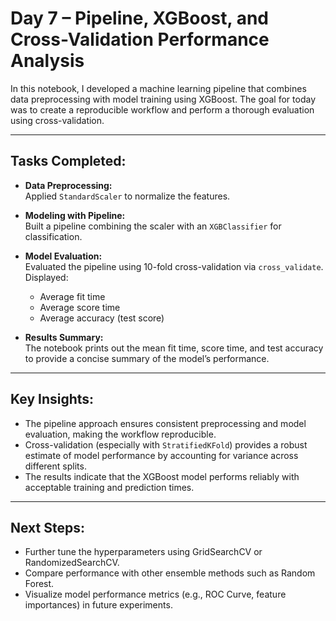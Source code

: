 # Day 7 – Pipeline, XGBoost, and Cross-Validation Performance Analysis

In this notebook, I developed a machine learning pipeline that combines data preprocessing with model training using XGBoost. The goal for today was to create a reproducible workflow and perform a thorough evaluation using cross-validation.

---

## Tasks Completed:
- **Data Preprocessing:**  
  Applied `StandardScaler` to normalize the features.

- **Modeling with Pipeline:**  
  Built a pipeline combining the scaler with an `XGBClassifier` for classification.

- **Model Evaluation:**  
  Evaluated the pipeline using 10-fold cross-validation via `cross_validate`.  
  Displayed:
  - Average fit time
  - Average score time
  - Average accuracy (test score)

- **Results Summary:**  
  The notebook prints out the mean fit time, score time, and test accuracy to provide a concise summary of the model’s performance.

---

## Key Insights:
- The pipeline approach ensures consistent preprocessing and model evaluation, making the workflow reproducible.
- Cross-validation (especially with `StratifiedKFold`) provides a robust estimate of model performance by accounting for variance across different splits.
- The results indicate that the XGBoost model performs reliably with acceptable training and prediction times.

---

## Next Steps:
- Further tune the hyperparameters using GridSearchCV or RandomizedSearchCV.
- Compare performance with other ensemble methods such as Random Forest.
- Visualize model performance metrics (e.g., ROC Curve, feature importances) in future experiments.
